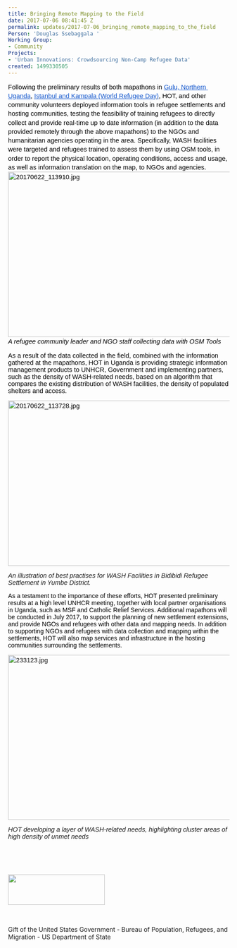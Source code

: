```yaml
---
title: Bringing Remote Mapping to the Field
date: 2017-07-06 08:41:45 Z
permalink: updates/2017-07-06_bringing_remote_mapping_to_the_field
Person: 'Douglas Ssebaggala '
Working Group:
- Community
Projects:
- 'Urban Innovations: Crowdsourcing Non-Camp Refugee Data'
created: 1499330505
---
```


<p style="line-height: 1.38; margin-top: 0pt; margin-bottom: 0pt;" dir="ltr"><span style="font-size: 11pt; font-family: Arial; color: #000000; background-color: transparent; font-weight: 400; font-style: normal; font-variant: normal; text-decoration: none; vertical-align: baseline; white-space: pre-wrap;">Following the preliminary results of both mapathons in </span><a style="text-decoration: none;" href="https://www.hotosm.org/updates/2017-05-05_gulu_mapathon_and_partnerships"><span style="font-size: 11pt; font-family: Arial; color: #1155cc; background-color: transparent; font-weight: 400; font-style: normal; font-variant: normal; text-decoration: underline; vertical-align: baseline; white-space: pre-wrap;">Gulu, Northern Uganda</span></a><span style="font-size: 11pt; font-family: Arial; color: #000000; background-color: transparent; font-weight: 400; font-style: normal; font-variant: normal; text-decoration: none; vertical-align: baseline; white-space: pre-wrap;">, </span><a href="https://www.hotosm.org/updates/2017-07-03_volunteers_in_uganda_and_turkey_rally_to_support_refugees_on_world_refugee_day"><span style="text-decoration: underline; font-size: 11pt; font-family: Arial; color: #1155cc; background-color: transparent; font-weight: 400; font-style: normal; font-variant-ligatures: normal; font-variant-caps: normal; vertical-align: baseline; white-space: pre-wrap;"><span style="text-decoration-style: initial; text-decoration-color: initial;">Istanbul and Kampala</span> (World Refugee Day)</span></a><span style="font-size: 11pt; font-family: Arial; color: #000000; background-color: transparent; font-weight: 400; font-style: normal; font-variant: normal; text-decoration: none; vertical-align: baseline; white-space: pre-wrap;">, HOT, and other community volunteers deployed information tools in refugee settlements and hosting communities, testing the feasibility of training refugees to directly collect and provide real-time up to date information (in addition to the data provided remotely through the above mapathons) to the NGOs and humanitarian agencies operating in the area. Specifically, WASH facilities were targeted and refugees trained to assess them by using OSM tools, in order to report the physical location, operating conditions, access and usage, as well as information translation on the map, to NGOs and agencies. </span><span id="docs-internal-guid-9cde5693-16e6-ac37-9b83-7bd1192d76eb" style="font-weight: normal;">&nbsp;</span></p><p style="line-height: 1.38; margin-top: 0pt; margin-bottom: 0pt;" dir="ltr"><span style="font-size: 11pt; font-family: Arial; color: #000000; background-color: transparent; font-weight: 400; font-style: normal; font-variant: normal; text-decoration: none; vertical-align: baseline; white-space: pre-wrap;"><img style="border: none; transform: rotate(0.00rad); -webkit-transform: rotate(0.00rad);" src="https://lh4.googleusercontent.com/GdN1d-dt5C0Pqh6wuWoi42Bp-Zq1HY3aghlYjciRReooBF2jveP5D0nbLL1FxcSvGPLhlaZAm2y1wdMhZUG7eVjAlPRs_iI22THnpFKK1eVX3JoftbBpsD2v9VTQiybLlxuBStz4" alt="20170622_113910.jpg" width="624" height="375"></span></p><p style="line-height: 1.38; margin-top: 0pt; margin-bottom: 0pt;" dir="ltr"><span style="font-size: 11pt; font-family: Arial; color: #000000; background-color: transparent; font-weight: 400; font-style: normal; font-variant: normal; text-decoration: none; vertical-align: baseline; white-space: pre-wrap;"><span style="font-size: 11pt; font-family: Arial; background-color: transparent; font-weight: 400; font-style: italic; font-variant-ligatures: normal; font-variant-caps: normal;">A refugee community leader and NGO staff collecting data with OSM Tools</span></span></p><p><span style="font-size: 11pt; font-family: Arial; color: #000000; background-color: transparent; font-weight: 400; font-style: normal; font-variant: normal; text-decoration: none; vertical-align: baseline; white-space: pre-wrap;">As a result of the data collected in the field, combined with the information gathered at the mapathons, HOT in Uganda is providing strategic information management products to UNHCR, Government and implementing partners, such as the density of WASH-related needs, based on an algorithm that compares the existing distribution of WASH facilities, the density of populated shelters and access.</span></p><p style="line-height: 1.38; margin-top: 0pt; margin-bottom: 0pt;" dir="ltr"><span style="font-size: 11pt; font-family: Arial; color: #000000; background-color: transparent; font-weight: 400; font-style: normal; font-variant: normal; text-decoration: none; vertical-align: baseline; white-space: pre-wrap;"><img style="border-width: initial; border-style: none; transform: rotate(0rad);" src="https://lh4.googleusercontent.com/f76fi46brGDj6Jr_CZjeTGCT-EOxlAL1l1fIqdsL3vqBsXBOLBkc53OoiwtvjD0bx7s5WOSDQgp6gn7zftMOzHLNRPxm4v7h_mwm-gRAThPGfYUyJqOa3Z1ozDYVBA4-QAoJgPrf" alt="20170622_113728.jpg" width="624" height="375"></span></p><p><strong style="font-weight: normal;"><span style="font-family: Arial; font-size: 14.6667px; font-style: italic; font-variant-ligatures: normal; font-variant-caps: normal; font-weight: normal; white-space: pre-wrap;">An illustration of best practises for WASH Facilities in Bidibidi Refugee Settlement in Yumbe District.</span></strong></p><p><span id="docs-internal-guid-2c880fc5-1ee7-09d2-da16-8b9ed6bb24f3" style="font-size: 10.5pt; font-family: Arial; color: #000000; background-color: transparent; font-weight: 400; font-style: normal; font-variant: normal; text-decoration: none; vertical-align: baseline;">As a testament to the importance of these efforts, HOT presented preliminary results at a high level UNHCR meeting, together with local partner organisations in Uganda, such as MSF and Catholic Relief Services. Additional mapathons will be conducted in July 2017, to support the planning of new settlement extensions, and provide NGOs and refugees with other data and mapping needs. In addition to supporting NGOs and refugees with data collection and mapping within the settlements, HOT will also map services and infrastructure in the hosting communities surrounding the settlements.</span></p><p style="line-height: 1.38; margin-top: 0pt; margin-bottom: 0pt;" dir="ltr"><span style="font-size: 11pt; font-family: Arial; background-color: transparent; font-weight: 400; font-style: normal; font-variant-ligatures: normal; font-variant-caps: normal; white-space: pre-wrap;"><img style="border-width: initial; border-style: none; transform: rotate(0rad);" src="https://lh5.googleusercontent.com/wJUzrt5qXB2dI0cJgs9u10xC2XLaNhVI75G6zcHusynNAlYHPYw-VRXKMunu3IUgurJlKH0rfATLzBvcXJpwBXEVLP6kCwUZ3zw2H0Cf15uHOgx3tGPcHynrUK4QW7h2_oh6MpeS" alt="233123.jpg" width="532" height="374"></span></p><p><span style="font-family: Arial; font-size: 14.6667px; font-style: italic; font-variant-ligatures: normal; font-variant-caps: normal; font-weight: normal; white-space: pre-wrap;">HOT developing a layer of WASH-related needs, highlighting cluster areas of high density of unmet needs</span></p><p>&nbsp;&nbsp;</p><p style="font-style: normal; font-variant-ligatures: normal; font-variant-caps: normal; font-weight: normal; font-size: 14px; font-family: 'Open Sans', Arial, sans-serif;">&nbsp;</p><p style="font-style: normal; font-variant-ligatures: normal; font-variant-caps: normal; font-weight: normal; font-size: 14px; font-family: 'Open Sans', Arial, sans-serif;"><img src="https://hotosm.org/sites/default/files/styles/medium/public/usdos.jpg?itok=pNbdbLyX" alt="" width="220" height="69"></p><p style="font-style: normal; font-variant-ligatures: normal; font-variant-caps: normal; font-weight: normal; font-size: 14px; font-family: 'Open Sans', Arial, sans-serif;">&nbsp;</p><p>Gift of the United States Government - Bureau of Population, Refugees, and Migration - US Department of State</p>

